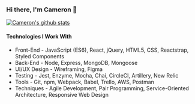 ### Hi there, I'm Cameron 👋

[![Cameron's github stats](https://github-readme-stats.vercel.app/api?username=cameron-carruthers&show_icons=true&theme=nightowl)](https://github.com/cameron-carruthers/github-readme-stats)

#### Technologies I Work With
- Front-End - JavaScript (ES6), React, jQuery, HTML5, CSS, Reactstrap, Styled Components
- Back-End - Node, Express, MongoDB, Mongoose
- UI/UX Design - Wireframing, Figma
- Testing  - Jest, Enzyme, Mocha, Chai, CircleCI, Artillery, New Relic
- Tools - Git, npm, Webpack, Babel, Trello, AWS, Postman
- Techniques - Agile Development, Pair Programming, Service-Oriented Architecture, Responsive Web Design

<!--
**cameron-carruthers/cameron-carruthers** is a ✨ _special_ ✨ repository because its `README.md` (this file) appears on your GitHub profile.

Here are some ideas to get you started:

- 🔭 I’m currently working on ...
- 🌱 I’m currently learning ...
- 👯 I’m looking to collaborate on ...
- 🤔 I’m looking for help with ...
- 💬 Ask me about ...
- 📫 How to reach me: ...
- 😄 Pronouns: ...
- ⚡ Fun fact: ...
-->
